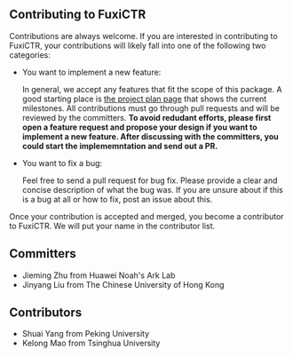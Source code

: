 ## Contributing to FuxiCTR

Contributions are always welcome. If you are interested in contributing to FuxiCTR, your contributions will likely fall into one of the following two categories:

+ You want to implement a new feature:

  In general, we accept any features that fit the scope of this package. A good starting place is [the project plan page](https://github.com/xue-pai/FuxiCTR/projects) that shows the current milestones. All contributions must go through pull requests and will be reviewed by the committers. **To avoid redudant efforts, please first open a feature request and propose your design if you want to implement a new feature. After discussing with the committers, you could start the implememntation and send out a PR.**

+ You want to fix a bug:

  Feel free to send a pull request for bug fix. Please provide a clear and concise description of what the bug was. If you are unsure about if this is a bug at all or how to fix, post an issue about this.


Once your contribution is accepted and merged, you become a contributor to FuxiCTR. We will put your name in the contributor list.


## Committers

+ Jieming Zhu from Huawei Noah's Ark Lab
+ Jinyang Liu from The Chinese University of Hong Kong


## Contributors

+ Shuai Yang from Peking University
+ Kelong Mao from Tsinghua University

